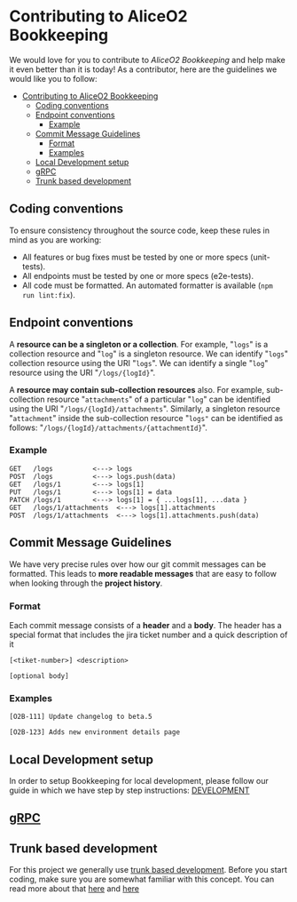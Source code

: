 # Contributing to AliceO2 Bookkeeping
We would love for you to contribute to *AliceO2 Bookkeeping* and help make it even better than it is today! As a contributor, here are the guidelines we would like you to follow:

- [Contributing to AliceO2 Bookkeeping](#contributing-to-aliceo2-bookkeeping)
  - [Coding conventions](#coding-conventions)
  - [Endpoint conventions](#endpoint-conventions)
    - [Example](#example)
  - [Commit Message Guidelines](#commit-message-guidelines)
    - [Format](#format)
    - [Examples](#examples)
  - [Local Development setup](#local-development-setup)
  - [gRPC](#grpc)
  - [Trunk based development](#trunk-based-development)

## Coding conventions
To ensure consistency throughout the source code, keep these rules in mind as you are working:
- All features or bug fixes must be tested by one or more specs (unit-tests).
- All endpoints must be tested by one or more specs (e2e-tests).
- All code must be formatted. An automated formatter is available (`npm run lint:fix`).

## Endpoint conventions
A **resource can be a singleton or a collection**. For example, "`logs`" is a collection resource and "`log`" is a singleton resource. We can identify "`logs`" collection resource using the URI "`logs`". We can identify a single "`log`" resource using the URI "`/logs/{logId}`".

A **resource may contain sub-collection resources** also. For example, sub-collection resource "`attachments`" of a particular "`log`" can be identified using the URI "`/logs/{logId}/attachments`". Similarly, a singleton resource "`attachment`" inside the sub-collection resource "`logs"` can be identified as follows: "`/logs/{logId}/attachments/{attachmentId}`".

### Example
```
GET   /logs          <---> logs
POST  /logs          <---> logs.push(data)
GET   /logs/1        <---> logs[1]
PUT   /logs/1        <---> logs[1] = data
PATCH /logs/1        <---> logs[1] = { ...logs[1], ...data }
GET   /logs/1/attachments  <---> logs[1].attachments
POST  /logs/1/attachments  <---> logs[1].attachments.push(data)
```

## Commit Message Guidelines
We have very precise rules over how our git commit messages can be formatted. This leads to **more readable messages** that are easy to follow when looking through the **project history**.

### Format
Each commit message consists of a **header** and a **body**. The header has a special format that includes the jira ticket number and a quick description of it
```
[<tiket-number>] <description>

[optional body]
```

### Examples
```
[O2B-111] Update changelog to beta.5
```
```
[O2B-123] Adds new environment details page

```

## Local Development setup
In order to setup Bookkeeping for local development, please follow our guide in which we have step by step instructions: [DEVELOPMENT](/docs/DEVELOPMENT.md)

## [gRPC](/docs/grpc.md)

## Trunk based development

For this project we generally use [trunk based development](https://cloud.google.com/solutions/devops/devops-tech-trunk-based-development).
Before you start coding, make sure you are somewhat familiar with this concept.
You can read more about that [here](https://cloud.google.com/solutions/devops/devops-tech-trunk-based-development) and [here](https://www.atlassian.com/git/tutorials/comparing-workflows/feature-branch-workflow) 
